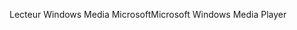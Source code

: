 <span data-ttu-id="cb8c3-101">Lecteur Windows Media Microsoft</span><span class="sxs-lookup"><span data-stu-id="cb8c3-101">Microsoft Windows Media Player</span></span>